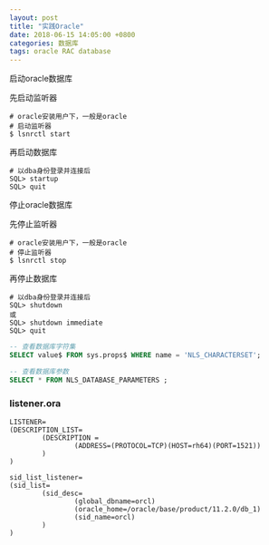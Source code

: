 ```yaml
---
layout: post
title: "实践Oracle"
date: 2018-06-15 14:05:00 +0800
categories: 数据库
tags: oracle RAC database
---
```




启动oracle数据库

先启动监听器

```shell
# oracle安装用户下，一般是oracle
# 启动监听器
$ lsnrctl start
```

再启动数据库

```shell
# 以dba身份登录并连接后
SQL> startup
SQL> quit
```

停止oracle数据库

先停止监听器

```shell
# oracle安装用户下，一般是oracle
# 停止监听器
$ lsnrctl stop
```

再停止数据库

```shell
# 以dba身份登录并连接后
SQL> shutdown
或
SQL> shutdown immediate
SQL> quit
```


```sql
-- 查看数据库字符集
SELECT value$ FROM sys.props$ WHERE name = 'NLS_CHARACTERSET';
```



```sql
-- 查看数据库参数
SELECT * FROM NLS_DATABASE_PARAMETERS ;
```

### listener.ora

```
LISTENER=
(DESCRIPTION_LIST=
        (DESCRIPTION =
                (ADDRESS=(PROTOCOL=TCP)(HOST=rh64)(PORT=1521))
        )
)

sid_list_listener=
(sid_list=
        (sid_desc=
                (global_dbname=orcl)
                (oracle_home=/oracle/base/product/11.2.0/db_1)
                (sid_name=orcl)
        )
)
```

